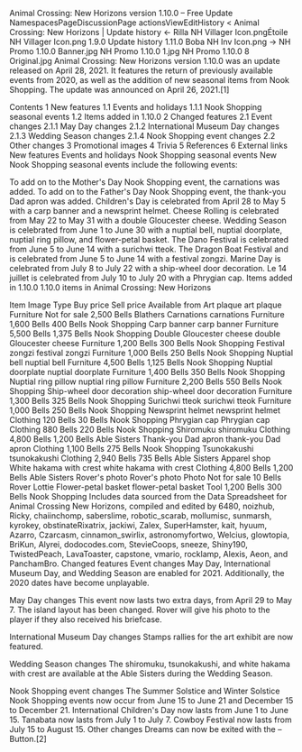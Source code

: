 Animal Crossing: New Horizons version 1.10.0 – Free Update
NamespacesPageDiscussionPage actionsViewEditHistory
< Animal Crossing: New Horizons‎ | Update history
← Rilla NH Villager Icon.pngÉtoile NH Villager Icon.png 1.9.0	Update history	1.11.0 Boba NH Inv Icon.png →
NH Promo 1.10.0 Banner.jpg
NH Promo 1.10.0 1.jpg
NH Promo 1.10.0 8 Original.jpg
Animal Crossing: New Horizons version 1.10.0 was an update released on April 28, 2021. It features the return of previously available events from 2020, as well as the addition of new seasonal items from Nook Shopping. The update was announced on April 26, 2021.[1]


Contents
1 New features
1.1 Events and holidays
1.1.1 Nook Shopping seasonal events
1.2 Items added in 1.10.0
2 Changed features
2.1 Event changes
2.1.1 May Day changes
2.1.2 International Museum Day changes
2.1.3 Wedding Season changes
2.1.4 Nook Shopping event changes
2.2 Other changes
3 Promotional images
4 Trivia
5 References
6 External links
New features
Events and holidays
Nook Shopping seasonal events
New Nook Shopping seasonal events include the following events:

To add on to the Mother's Day Nook Shopping event, the carnations was added.
To add on to the Father's Day Nook Shopping event, the thank-you Dad apron was added.
Children's Day is celebrated from April 28 to May 5 with a carp banner and a newsprint helmet.
Cheese Rolling is celebrated from May 22 to May 31 with a double Gloucester cheese.
Wedding Season is celebrated from June 1 to June 30 with a nuptial bell, nuptial doorplate, nuptial ring pillow, and flower-petal basket.
The Dano Festival is celebrated from June 5 to June 14 with a surichwi tteok.
The Dragon Boat Festival and is celebrated from June 5 to June 14 with a festival zongzi.
Marine Day is celebrated from July 8 to July 22 with a ship-wheel door decoration.
Le 14 juillet is celebrated from July 10 to July 20 with a Phrygian cap.
Items added in 1.10.0
1.10.0 items in Animal Crossing: New Horizons

Item	Image	Type	Buy price	Sell price	Available from
Art plaque	art plaque	Furniture	Not for sale	 2,500 Bells	 Blathers
Carnations	carnations	Furniture	 1,600 Bells	 400 Bells	 Nook Shopping
Carp banner	carp banner	Furniture	 5,500 Bells	 1,375 Bells	 Nook Shopping
Double Gloucester cheese	double Gloucester cheese	Furniture	 1,200 Bells	 300 Bells	 Nook Shopping
Festival zongzi	festival zongzi	Furniture	 1,000 Bells	 250 Bells	 Nook Shopping
Nuptial bell	nuptial bell	Furniture	 4,500 Bells	 1,125 Bells	 Nook Shopping
Nuptial doorplate	nuptial doorplate	Furniture	 1,400 Bells	 350 Bells	 Nook Shopping
Nuptial ring pillow	nuptial ring pillow	Furniture	 2,200 Bells	 550 Bells	 Nook Shopping
Ship-wheel door decoration	ship-wheel door decoration	Furniture	 1,300 Bells	 325 Bells	 Nook Shopping
Surichwi tteok	surichwi tteok	Furniture	 1,000 Bells	 250 Bells	 Nook Shopping
Newsprint helmet	newsprint helmet	Clothing	 120 Bells	 30 Bells	 Nook Shopping
Phrygian cap	Phrygian cap	Clothing	 880 Bells	 220 Bells	 Nook Shopping
Shiromuku	shiromuku	Clothing	 4,800 Bells	 1,200 Bells	 Able Sisters
Thank-you Dad apron	thank-you Dad apron	Clothing	 1,100 Bells	 275 Bells	 Nook Shopping
Tsunokakushi	tsunokakushi	Clothing	 2,940 Bells	 735 Bells	 Able Sisters
 Apparel shop
White hakama with crest	white hakama with crest	Clothing	 4,800 Bells	 1,200 Bells	 Able Sisters
Rover's photo	Rover's photo	Photo	Not for sale	 10 Bells	 Rover
 Lottie
Flower-petal basket	flower-petal basket	Tool	 1,200 Bells	 300 Bells	 Nook Shopping
Includes data sourced from the Data Spreadsheet for Animal Crossing New Horizons, compiled and edited by 6480, noizhub, Ricky, chaiinchomp, saberslime, robotic_scarab, mollumisc, sunmarsh, kyrokey, obstinateRixatrix, jackiwi, Zalex, SuperHamster, kait, hyuum, Azarro, Czarcasm, cinnamon_swirlix, astronomyfortwo, Welcius, glowtopia, BriKun, Alyrei, dodocodes.com, StevieCoops, sneeze, Shiny190, TwistedPeach, LavaToaster, capstone, vmario, rocklamp, Alexis, Aeon, and PanchamBro.
Changed features
Event changes
May Day, International Museum Day, and Wedding Season are enabled for 2021. Additionally, the 2020 dates have become unplayable.

May Day changes
This event now lasts two extra days, from April 29 to May 7. The island layout has been changed. Rover will give his photo to the player if they also received his briefcase.

International Museum Day changes
Stamps rallies for the art exhibit are now featured.

Wedding Season changes
The shiromuku, tsunokakushi, and white hakama with crest are available at the Able Sisters during the Wedding Season.

Nook Shopping event changes
The Summer Solstice and Winter Solstice Nook Shopping events now occur from June 15 to June 21 and December 15 to December 21.
International Children's Day now lasts from June 1 to June 15.
Tanabata now lasts from July 1 to July 7.
Cowboy Festival now lasts from July 15 to August 15.
Other changes
Dreams can now be exited with the – Button.[2]

